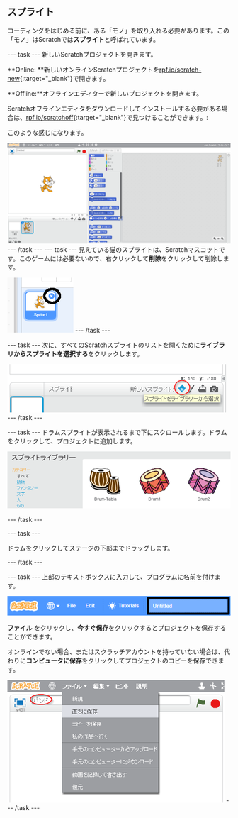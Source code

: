 ## スプライト

コーディングをはじめる前に、ある「モノ」を取り入れる必要があります。この「モノ」はScratchでは**スプライト**と呼ばれています。

\--- task \--- 新しいScratchプロジェクトを開きます。

**Online: **新しいオンラインScratchプロジェクトを[rpf.io/scratch-new](http://rpf.io/scratch-new){:target="_blank"}で開きます。

**Offline:**オフラインエディターで新しいプロジェクトを開きます。

Scratchオフラインエディタをダウンロードしてインストールする必要がある場合は、[rpf.io/scratchoff](http://rpf.io/scratchoff){:target="_blank"}で見つけることができます。:

このような感じになります。

![スクリーンショット](images/band-scratch.png) \--- /task \--- \--- task \--- 見えている猫のスプライトは、Scratchマスコットです。このゲームには必要ないので、右クリックして**削除**をクリックして削除します。

![スクリーンショット](images/band-delete-annotated.png) \--- /task \---

\--- task \--- 次に、すべてのScratchスプライトのリストを開くために**ライブラリからスプライトを選択する**をクリックします。

![スクリーンショット](images/band-sprite-library.png) \--- /task \---

\--- task \--- ドラムスプライトが表示されるまで下にスクロールします。ドラムをクリックして、プロジェクトに追加します。

![スクリーンショット](images/band-sprite-drum.png)

\--- /task \---

\--- task \---

ドラムをクリックしてステージの下部までドラッグします。

\--- /task \---

\--- task \--- 上部のテキストボックスに入力して、プログラムに名前を付けます。

![名前](images/band-name-annotated.png)

**ファイル** をクリックし、**今すぐ保存**をクリックするとプロジェクトを保存することができます。

オンラインでない場合、またはスクラッチアカウントを持っていない場合は、代わりに**コンピュータに保存**をクリックしてプロジェクトのコピーを保存できます。

![スクリーンショット](images/band-save.png) \--- /task \---